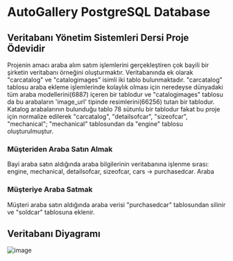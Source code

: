 # AutoGallery PostgreSQL Database

## Veritabanı Yönetim Sistemleri Dersi Proje Ödevidir

Projenin amacı araba alım satım işlemlerini gerçekleştiren çok bayili bir şirketin veritabanı örneğini oluşturmaktır. Veritabanında ek olarak "carcatalog" ve "catalogimages" isimli iki tablo bulunmaktadır. "carcatalog" tablosu araba ekleme işlemlerinde kolaylık olması için neredeyse dünyadaki tüm araba modellerini(6887) içeren bir tablodur ve "catalogimages" tablosu da bu arabaların 'image_url' tipinde resimlerini(66256) tutan bir tablodur. Katalog arabalarının bulunduğu tablo 78 sütunlu bir tablodur fakat bu proje için normalize edilerek "carcatalog", "detailsofcar", "sizeofcar", "mechanical"; "mechanical" tablosundan da "engine" tablosu oluşturulmuştur. 

### Müşteriden Araba Satın Almak
Bayi araba satın aldığında araba bilgilerinin veritabanına işlenme sırası: engine, mechanical, detailsofcar, sizeofcar, cars -> purchasedcar. Araba 

### Müşteriye Araba Satmak
Müşteri araba satın aldığında araba verisi "purchasedcar" tablosundan silinir ve "soldcar" tablosuna eklenir.

## Veritabanı Diyagramı
![image](https://user-images.githubusercontent.com/97612182/208833372-71905841-f47d-4e4f-96e3-ffc922d498be.png)
